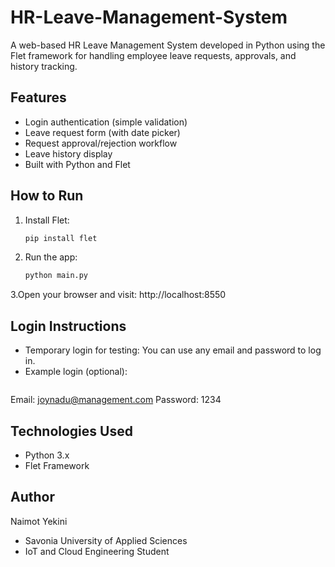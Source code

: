 # HR-Leave-Management-System
A web-based HR Leave Management System developed in Python using the Flet framework for handling employee leave requests, approvals, and history tracking.

## Features
- Login authentication (simple validation)
- Leave request form (with date picker)
- Request approval/rejection workflow
- Leave history display
- Built with Python and Flet

## How to Run
1. Install Flet:
   ```bash
   pip install flet
2. Run the app:
    ```bash
    python main.py
3.Open your browser and visit:
    http://localhost:8550
 
 ## Login Instructions

- Temporary login for testing: You can use any email and password to log in.
- Example login (optional):
   ```bash
Email: joynadu@management.com
Password: 1234


## Technologies Used
- Python 3.x
- Flet Framework

## Author
Naimot Yekini
- Savonia University of Applied Sciences
- IoT and Cloud Engineering Student

